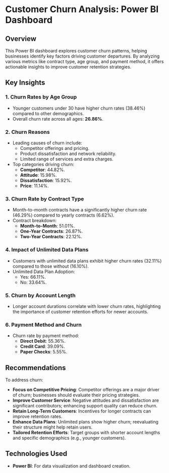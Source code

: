 # Customer Churn Analysis: Power BI Dashboard

## Overview
This Power BI dashboard explores customer churn patterns, helping businesses identify key factors driving customer departures. By analyzing various metrics like contract type, age group, and payment method, it offers actionable insights to improve customer retention strategies.

## Key Insights

### 1. **Churn Rates by Age Group**
- Younger customers under 30 have higher churn rates (38.46%) compared to other demographics.
- Overall churn rate across all ages: **26.86%**.

### 2. **Churn Reasons**
- Leading causes of churn include:
  - Competitor offerings and pricing.
  - Product dissatisfaction and network reliability.
  - Limited range of services and extra charges.
- Top categories driving churn:
  - **Competitor**: 44.82%.
  - **Attitude**: 15.98%.
  - **Dissatisfaction**: 15.92%.
  - **Price**: 11.14%.

### 3. **Churn Rate by Contract Type**
- Month-to-month contracts have a significantly higher churn rate (46.29%) compared to yearly contracts (6.62%).
- Contract breakdown:
  - **Month-to-Month**: 51.01%.
  - **One-Year Contracts**: 26.87%.
  - **Two-Year Contracts**: 22.12%.

### 4. **Impact of Unlimited Data Plans**
- Customers with unlimited data plans exhibit higher churn rates (32.11%) compared to those without (16.10%).
- Unlimited Data Plan Adoption:
  - Yes: 66.11%.
  - No: 33.64%.

### 5. **Churn by Account Length**
- Longer account durations correlate with lower churn rates, highlighting the importance of customer retention efforts for newer accounts.

### 6. **Payment Method and Churn**
- Churn rate by payment method:
  - **Direct Debit**: 55.36%.
  - **Credit Card**: 39.09%.
  - **Paper Checks**: 5.55%.

## Recommendations
To address churn:
- **Focus on Competitive Pricing**: Competitor offerings are a major driver of churn; businesses should evaluate their pricing strategies.
- **Improve Customer Service**: Negative attitudes and dissatisfaction are significant contributors; enhancing support quality can reduce churn.
- **Retain Long-Term Customers**: Incentives for longer contracts can improve retention rates.
- **Enhance Data Plans**: Unlimited plans show higher churn; reevaluating their structure might help retain users.
- **Tailored Retention Efforts**: Target groups with shorter account lengths and specific demographics (e.g., younger customers).

## Technologies Used
- **Power BI**: For data visualization and dashboard creation.
